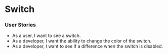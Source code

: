 # Switch

### User Stories
- As a user, I want to see a switch.
- As a developer, I want the ability to change the color of the switch.
- As a developer, I want to see if a difference when the switch is disabled.
